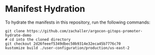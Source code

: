 # Manifest Hydration

To hydrate the manifests in this repository, run the following commands:

```shell
git clone https://github.com/zachaller/argocon-gitops-promoter-hydrate-demo
# cd into the cloned directory
git checkout 2d26feeef5349dbec50b9314e32eca45b7776c70
kustomize build ./user-configuration/production/us-east-2
```
